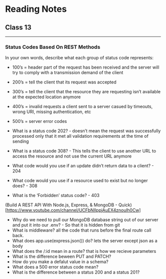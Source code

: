 # Reading Notes
## Class 13
_____________________________________________________________________________________________________________________________________


### Status Codes Based On REST Methods

In your own words, describe what each group of status code represents:
- 100’s =  header part of the request has been received and the server will try to comply with a transmission demand of the client
- 200’s = tell the client that its request was accepted
- 300’s = tell the client that the resource they are requesting isn’t available at the expected location anymore
- 400’s = invalid requests a client sent to a server casued by timeouts, wrong URI, missing authentication, etc
- 500’s = server error codes

- What is a status code 202? - doesn’t mean the request was successfully processed only that it met all validation requirements at the time of sending
- What is a status code 308? -  This tells the client to use another URL to access the resource and not use the current URL anymore
- What code would you use if an update didn’t return data to a client? - 204
- What code would you use if a resource used to exist but no longer does? - 308
- What is the ‘Forbidden’ status code? - 403


(Build A REST API With Node.js, Express, & MongoDB - Quick)[https://www.youtube.com/channel/UCFbNIlppjAuEX4znoulh0Cw]

- Why do we need to pull our MongoDB database string out of our server and put it into our .env? - So that it is hidden from git
- What is middleware? all the code that runs before the final route call back.
- What does app.use(express.json()) do? lets the server except json as a body
- What does the /:id mean in a route? that is how we recieve parameters
- What is the difference beween PUT and PATCH?
- How do you make a defalut value in a schema?
- What does a 500 error status code mean?
- What is the difference between a status 200 and a status 201?
